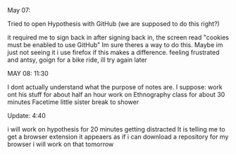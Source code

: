 May 07:

Tried to open Hypothesis with GitHub
(we are supposed to do this right?)

it required me to sign back in
after signing back in, the screen read "cookies must be enabled to use GitHub"
Im sure theres a way to do this. Maybe im just not seeing it
i use firefox if this makes a difference.
feeling frustrated and antsy, goign for a bike ride, ill try again later

MAY 08: 11:30

I dont actually understand what the purpose of notes are. 
I suppose: work ont his stuff for about half an hour
work on Ethnography class for about 30 minutes
Facetime little sister
break to shower

Update: 4:40 

i will work on hypothesis for 20 minutes
getting distracted
It is telling me to get a browser extension
it appeaers as if i can download a repository for my browser
i will work on that tomorrow


